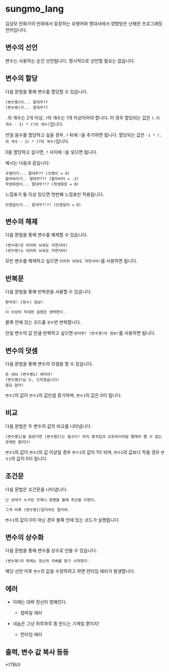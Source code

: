 # sungmo_lang

김성모 만화가의 만화에서 등장하는 유행어와 명대사에서 영향받은 난해한 프로그래밍 언어입니다.

## 변수의 선언

변수는 사용하는 순간 선언됩니다. 명시적으로 선언할 필요는 없습니다.

## 변수의 할당

다음 문법을 통해 변수를 할당할 수 있습니다.

```
(변수명)이... 말대꾸??
(변수명)가... 말대꾸??
```

`.`의 개수는 2개 이상, `?`의 개수는 1개 이상이어야 합니다.
이 경우 할당되는 값은 `(.의 개수 - 1) * (?의 개수)`입니다.

만일 음수를 할당하고 싶을 경우, `?` 뒤에 `!`을 추가하면 됩니다.
할당되는 값은 `-1 * (.의 개수 - 1) * (?의 개수)`입니다.

0을 할당하고 싶다면, `?` 사이에 `!`을 넣으면 됩니다.

예시는 다음과 같습니다.

```
꼬맹이가... 말대꾸?? (꼬맹이 = 4)
할아버지가.. 말대꾸??! (할아버지 = -2)
학생회장이... 말대꾸?!? (학생회장 = 0)
```

느낌표가 둘 이상 있으면 첫번째 느낌표만 적용됩니다.

```
안경잡이가... 말대꾸?!?! (안경잡이 = 0)
```

## 변수의 해제

다음 문법을 통해 변수를 해제할 수 있습니다.

```
(변수명)은 어차피 놔둬도 자연사야!
(변수명)는 어차피 놔둬도 자연사야!
```

모든 변수를 해제하고 싶으면 `어차피 놔둬도 자연사야!`를 사용하면 됩니다.

## 반복문

다음 문법을 통해 반복문을 사용할 수 있습니다.

```
받아랏! (정수) 컴보!
...
더 이상의 자세한 설명은 생략한다.
```

블록 안에 있는 코드를 `정수`번 반복합니다.

만일 변수의 값 만큼 반복하고 싶으면 `받아랏! (변수명)의 컴보!`를 사용하면 됩니다.

## 변수의 덧셈

다음 문법을 통해 변수의 덧셈을 할 수 있습니다.

```
돈 내놔 (변수명1) 새끼야!
(변수명2)님 드, 드리겠습니다!
필요 없어!
```

`변수2`의 값이 `변수1`의 값만큼 증가하며, `변수1`의 값은 0이 됩니다.

## 비교

다음 문법은 두 변수의 값의 비교를 나타냅니다.

```
(변수명1)을 꿈꾼다면 (변수명2)는 필수다! 마치 중국집과 오토바이처럼 뗄레야 뗄 수 없는 관계란 말이다!
```

`변수1`의 값이 `변수2`의 값 이상일 경우 `변수1`의 값이 1이 되며, `변수2`의 값보다 작을 경우 `변수1`의 값이 0이 됩니다.

## 조건문

다음 문법은 조건문을 나타냅니다.

```
난 상대가 누구든 언제나 맞짱을 뜰때 최선을 다한다.
...
그게 비록 (변수명1)일지라도 말이야.
```

`변수1`의 값이 0이 아닌 경우 블록 안에 있는 코드가 실행됩니다.

## 변수의 상수화

다음 문법을 통해 변수를 상수로 만들 수 있습니다.

```
(변수명)의 육체는 정신의 지배를 받기 시작한다.
```

해당 선언 이후 `변수`의 값을 수정하려고 하면 런타임 에러가 발생합니다.

## 에러

* 이때는 대략 정신이 멍해진다.
   * 컴파일 에러

* 네놈은 그냥 하루하루 똥 만드는 기계일 뿐이지!
   * 런타임 에러

## 출력, 변수 값 복사 등등

*(TBU)
